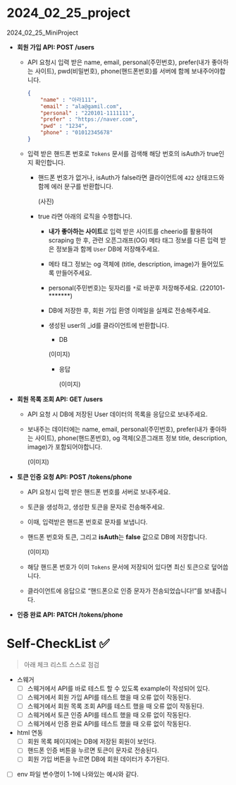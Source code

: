 # 2024_02_25_project
2024_02_25_MiniProject


- **회원 가입 API: POST /users**
    - API 요청시 입력 받은 name, email, personal(주민번호), prefer(내가 좋아하는 사이트), pwd(비밀번호), phone(핸드폰번호)를 서버에 함께 보내주어야합니다.
        
        ```json
        {
            "name" : "아라111",
            "email" : "ala@gamil.com",
            "personal" : "220101-1111111",
            "prefer" : "https://naver.com",
            "pwd" : "1234",
            "phone" : "01012345678"
        }
        ```
        
    - 입력 받은 핸드폰 번호로 `Tokens` 문서를 검색해 해당 번호의 isAuth가 true인지 확인합니다.
        - 핸드폰 번호가 없거나, isAuth가 false라면 클라이언트에 `422` 상태코드와 함께 에러 문구를 반환합니다.
            
           (사진)
            
        - true 라면 아래의 로직을 수행합니다.
            - **내가 좋아하는 사이트**로 입력 받은 사이트를 cheerio를 활용하여 scraping 한 후, 관련 오픈그래프(OG) 메타 태그 정보를 다른 입력 받은 정보들과 함께 `User` DB에 저장해주세요.
            - 메타 태그 정보는 og 객체에 (title, description, image)가 들어있도록 만들어주세요.
            - personal(주민번호)는 뒷자리를 `*`로 바꾼후 저장해주세요. (220101-*******)
            - DB에 저장한 후, 회원 가입 환영 이메일을 실제로 전송해주세요.
            - 생성된 user의 _id를 클라이언트에 반환합니다.
                - DB
                    
                (이미지)
                    
                - 응답
                    
                  (이미지)
                    
- **회원 목록 조회 API: GET /users**
    - API 요청 시 DB에 저장된 User 데이터의 목록을 응답으로 보내주세요.
    - 보내주는 데이터에는  name, email, personal(주민번호), prefer(내가 좋아하는 사이트), phone(핸드폰번호), og 객체(오픈그래프 정보 title, description, image)가 포함되어야합니다.
        
      (이미지)
- **토큰 인증 요청 API: POST /tokens/phone**
    - API 요청시 입력 받은 핸드폰 번호를 서버로 보내주세요.
    - 토큰을 생성하고, 생성한 토큰을 문자로 전송해주세요.
    - 이때, 입력받은 핸드폰 번호로 문자를 보냅니다.
    - 핸드폰 번호와 토큰, 그리고 **isAuth**는 **false** 값으로 DB에 저장합니다.
        
       (이미지)
        
    - 해당 핸드폰 번호가 이미 `Tokens` 문서에 저장되어 있다면 최신 토큰으로 덮어씁니다.
    - 클라이언트에 응답으로 “핸드폰으로 인증 문자가 전송되었습니다!”를 보내줍니다.
- **인증 완료 API: PATCH /tokens/phone**


# Self-CheckList ✅

> 아래 체크 리스트 스스로 점검
> 
- 스웨거
    - [ ]  스웨거에서 API를 바로 테스트 할 수 있도록 example이 작성되어 있다.
    - [ ]  스웨거에서 회원 가입 API를 테스트 했을 때 오류 없이 작동된다.
    - [ ]  스웨거에서 회원 목록 조회 API를 테스트 했을 때 오류 없이 작동된다.
    - [ ]  스웨거에서 토큰 인증 API를 테스트 했을 때 오류 없이 작동된다.
    - [ ]  스웨거에서 인증 완료 API를 테스트 했을 때 오류 없이 작동된다.
- html 연동
    - [ ]  회원 목록 페이지에는 DB에 저장된 회원이 보인다.
    - [ ]  핸드폰 인증 버튼을 누르면 토큰이 문자로 전송된다.
    - [ ]  회원 가입 버튼을 누르면 DB에 회원 데이터가 추가된다.
- [ ]  env 파일 변수명이 1-1에 나와있는 예시와 같다.